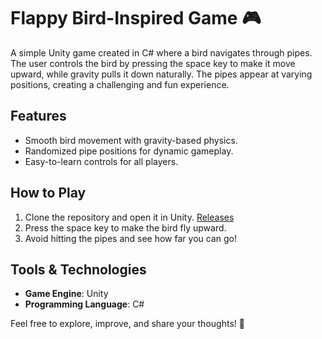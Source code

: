 # Flappy Bird-Inspired Game 🎮

A simple Unity game created in C# where a bird navigates through pipes. The user controls the bird by pressing the space key to make it move upward, while gravity pulls it down naturally. The pipes appear at varying positions, creating a challenging and fun experience.

## Features
- Smooth bird movement with gravity-based physics.
- Randomized pipe positions for dynamic gameplay.
- Easy-to-learn controls for all players.

## How to Play
1. Clone the repository and open it in Unity.
[Releases](https://github.com/yashindibhagya/Bird-Game/blob/main/Angry%20Bird.exe)
3. Press the space key to make the bird fly upward.
4. Avoid hitting the pipes and see how far you can go!

## Tools & Technologies
- **Game Engine**: Unity
- **Programming Language**: C#

Feel free to explore, improve, and share your thoughts! 🚀
